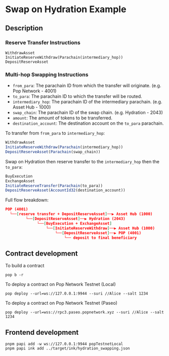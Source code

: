 # Swap on Hydration Example

## Description

### Reserve Transfer Instructions
```
WithdrawAsset
InitiateReserveWithdraw(Parachain(intermediary_hop))
DepositReserveAsset
```

### Multi-hop Swapping Instructions

- `from_para`: The parachain ID from which the transfer will originate. (e.g. Pop Network - 4001)
- `to_para`: The parachain ID to which the transfer will be routed.
- `intermediary_hop`: The parachain ID of the intermediary parachain. (e.g. Asset Hub - 1000)
- `swap_chain`: The parachain ID of the swap chain. (e.g. Hydration - 2043)
- `amount`: The amount of tokens to be transferred.
- `destination_account`: The destination account on the `to_para` parachain.

To transfer from `from_para` to `intermediary_hop`:
```js
WithdrawAsset
InitiateReserveWithdraw(Parachain(intermediary_hop))
DepositReserveAsset(Parachain(swap_chain))
```
Swap on Hydration then reserve transfer to the `intermediary_hop` then the `to_para`:
```js
BuyExecution
ExchangeAsset
InitiateReserveTransfer(Parachain(to_para))
DepositReserveAsset(AccountId32(destination_account))
```
Full flow breakdown:
```json
POP (4001)
  └──[reserve transfer + DepositReserveAsset]──▶ Asset Hub (1000)
         └──[DepositReserveAsset]──▶ Hydration (2043)
              └──[BuyExecution + ExchangeAsset]
                  └──[InitiateReserveWithdraw]──▶ Asset Hub (1000)
                      └──[DepositReserveAsset]──▶ POP (4001)
                          └── deposit to final beneficiary
```


## Contract development

To build a contract

```
pop b -r
```

To deploy a contract on Pop Network Testnet (Local)

```
pop deploy --url=ws://127.0.0.1:9944 --suri //Alice --salt 1234
```

To deploy a contract on Pop Network Testnet (Paseo)

```
pop deploy --url=wss://rpc3.paseo.popnetwork.xyz --suri //Alice --salt 1234
```

## Frontend development

```
pnpm papi add -w ws://127.0.0.1:9944 popTestnetLocal
pnpm papi ink add ../target/ink/hydration_swapping.json
```
